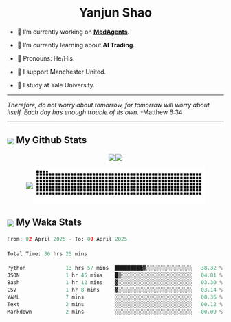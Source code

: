 

<h1 align="center">Yanjun Shao</h1>

- 🐒 I’m currently working on **[MedAgents](https://github.com/gersteinlab/MedAgents)**.

- 🦧 I’m currently learning about **AI Trading**.

- 🦍 Pronouns: He/His.

- 👹 I support Manchester United.

- 🐶 I study at Yale University.

---

<i> Therefore, do not worry about tomorrow, for tomorrow will worry about itself. Each day has enough trouble of its own. </i> -Matthew 6:34

---

<h2><img src="https://emojis.slackmojis.com/emojis/images/1579216111/7550/pikachu_wave.gif?1579216111" align="center" width="28" /> My Github Stats</h2>

<p align="center"><img align="center" src = "https://github-readme-stats.vercel.app/api?username=super-dainiu&show_icons=true&count_private=true&theme=tokyonight&hide=issues&line_height=30" width="400px"><img align="center" src = "https://github-readme-streak-stats.herokuapp.com/?user=super-dainiu&theme=tokyonight" width="400px"></p>

<p align="center"><img align="center" width="400px" src="https://github-readme-stats.vercel.app/api/top-langs/?username=super-dainiu&layout=compact&theme=tokyonight&hide=html,tex,jupyter%20notebook"><img align="center" width="400px" src="https://github.com/super-dainiu/super-dainiu/blob/output/github-contribution-grid-snake.svg"></p>

<h2><img src="https://emojis.slackmojis.com/emojis/images/1579216111/7550/pikachu_wave.gif?1579216111" align="center" width="28" /> My Waka Stats</h2>

<!--START_SECTION:waka-->

```python
From: 02 April 2025 - To: 09 April 2025

Total Time: 36 hrs 25 mins

Python             13 hrs 57 mins  █████████▓░░░░░░░░░░░░░░░   38.32 %
JSON               1 hr 45 mins    █▒░░░░░░░░░░░░░░░░░░░░░░░   04.81 %
Bash               1 hr 12 mins    ▓░░░░░░░░░░░░░░░░░░░░░░░░   03.30 %
CSV                1 hr 8 mins     ▓░░░░░░░░░░░░░░░░░░░░░░░░   03.14 %
YAML               7 mins          ░░░░░░░░░░░░░░░░░░░░░░░░░   00.36 %
Text               2 mins          ░░░░░░░░░░░░░░░░░░░░░░░░░   00.12 %
Markdown           2 mins          ░░░░░░░░░░░░░░░░░░░░░░░░░   00.09 %
```

<!--END_SECTION:waka-->
